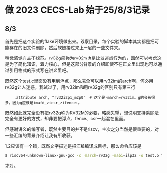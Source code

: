 # 做 2023 CECS-Lab 始于25/8/3记录

## 8/3

首先是把这个实验的flake环境做出来。观察目录，每个实验的脚本其实都是把可能存在的旧文件删除，然后软链接过来上一层的一些文件夹。

稍微感觉有点不规范。rv32g简称为rv32m也是比较迷惑行为的，固然可以考虑这是为了简化知识，着力核心，但是这部分背景的介绍即使不在正文里出现也可以通过引用格式的形式写在讲义里吧。

既然这个test.c里面没有用到浮点，那么完全可以用rv32im的arch啊，何必用rv32g让人迷惑。我试过了，用rv32im和用rv32g的区别只有第三行
```
	.attribute arch, "rv32i2p1_m2p0"  # 这个是-march=rv32im。g的会长很多，因为g应该是imafd_zicsr_zifencei。
```
既然如此就完全没有把rv32g称为RV32M的必要，略感失望，想说明支持乘除法完全有更好的方式，却非要把浮点、fence、csr一起混在里面。

但感谢讲义的编写者，既然主要目的并不是riscv，主次之分当然是很重要的，对一些汇编的背景介绍让我有所收获。

1.2应该有一个错，既然文字描述是把汇编编译成目标，那么命令应该是
```bash
$ riscv64-unknown-linux-gnu-gcc -c -march=rv32g -mabi=ilp32 -o test.o test.s
```
才对。
